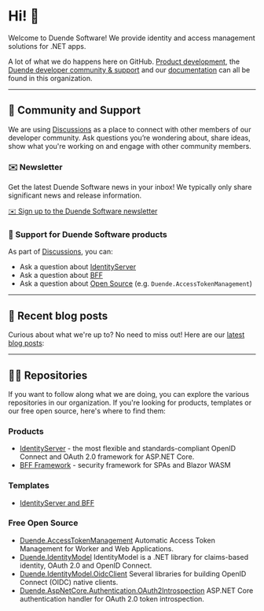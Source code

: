 # Hi! 👋

Welcome to Duende Software! We provide identity and access management solutions for .NET apps.

A lot of what we do happens here on GitHub. [Product development](https://github.com/DuendeSoftware/products), the [Duende developer community & support](https://github.com/DuendeSoftware/community) and our [documentation](https://docs.duendesoftware.com/) can all be found in this organization.

---

## 🤗 Community and Support

We are using [Discussions](https://github.com/DuendeSoftware/community/discussions) as a place to connect with other members of our developer community. Ask questions you’re wondering about, share ideas, show what you're working on and engage with other community members.

### ✉️ Newsletter

Get the latest Duende Software news in your inbox! We typically only share significant news and release information.

[✉️ Sign up to the Duende Software newsletter](https://share.hsforms.com/1vdmyh9FBRuKLH5DOKf0mLgs8jwp)

### 🙋 Support for Duende Software products

As part of [Discussions](https://github.com/DuendeSoftware/community/discussions), you can:

* Ask a question about [IdentityServer](https://github.com/DuendeSoftware/community/discussions/categories/identityserver)
* Ask a question about [BFF](https://github.com/DuendeSoftware/community/discussions/categories/bff)
* Ask a question about [Open Source](https://github.com/DuendeSoftware/community/discussions/categories/open-source) (e.g. `Duende.AccessTokenManagement`)

---

## 📙 Recent blog posts

Curious about what we're up to? No need to miss out! Here are our [latest blog posts](https://duendesoftware.com/blog):

<!--START_SECTION:feed-->
<!--END_SECTION:feed-->

---

## 👩‍💻 Repositories

If you want to follow along what we are doing, you can explore the various repositories in our organization. If you're looking for products, templates or our free open source, here's where to find them:

### Products

* [IdentityServer](https://github.com/DuendeSoftware/products/tree/main/identity-server) - the most flexible and standards-compliant OpenID Connect and OAuth 2.0 framework for ASP.NET Core.
* [BFF Framework](https://github.com/DuendeSoftware/products/tree/main/bff) - security framework for SPAs and Blazor WASM

### Templates

* [IdentityServer and BFF](https://github.com/DuendeSoftware/products/tree/main/templates)

### Free Open Source

* [Duende.AccessTokenManagement](https://github.com/DuendeSoftware/foss/tree/main/access-token-management/) Automatic Access Token Management for Worker and Web Applications.
* [Duende.IdentityModel](https://github.com/DuendeSoftware/foss/tree/main/identity-model/) IdentityModel is a .NET library for claims-based identity, OAuth 2.0 and OpenID Connect.
* [Duende.IdentityModel.OidcClient](https://github.com/DuendeSoftware/foss/tree/main/identity-model-oidc-client/) Several libraries for building OpenID Connect (OIDC) native clients.
* [Duende.AspNetCore.Authentication.OAuth2Introspection](https://github.com/DuendeSoftware/foss/tree/main/introspection) ASP.NET Core authentication handler for OAuth 2.0 token introspection.